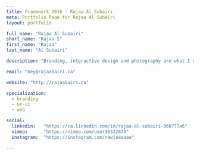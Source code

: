 ```yaml
---
title: Framework 2016 - Rajaa Al Subairi
meta: Portfolio Page for Rajaa Al Subairi
layout: portfolio

full_name: "Rajaa Al Subairi"
short_name: "Rajaa S"
first_name: "Rajaa"
last_name: "Al Subairi"

description: "Branding, interactive design and photography are what I do best but I’m never afraid to explore other aspects of graphic design."

email: "hey@rajaabairi.ca"

website: "http://rajaabairi.ca"

specialization:
  - branding
  - ux-ui
  - web

social:
  linkedin:   "https://ca.linkedin.com/in/rajaa-al-subairi-36b777a6"
  vimeo:      "https://vimeo.com/user36322675"
  instagram:  "https://instagram.com/rawjaaaaaa"

---
```

